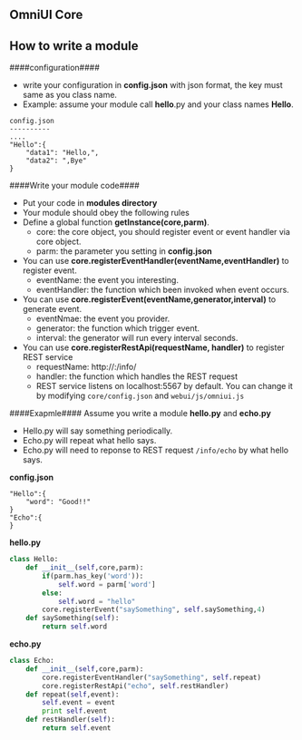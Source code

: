 OmniUI Core 
---------------






## How to write a module ##
####configuration####
- write your configuration in **config.json** with json format, the key must same as you class name.
- Example:  assume your module call **hello**.py and your class names **Hello**. 

```
config.json
----------
....
"Hello":{
    "data1": "Hello,",
    "data2": ",Bye"
}
```
####Write your module code####
- Put your code in **modules directory**
- Your module should obey the following rules
- Define a global function **getInstance(core,parm)**.
    * core: the core object, you should register event or event handler via core object.
    * parm: the parameter you setting in **config.json**
- You can use  **core.registerEventHandler(eventName,eventHandler)** to register event.
    * eventName: the event you interesting.
    * eventHandler: the function which been invoked when event occurs.
- You can use  **core.registerEvent(eventName,generator,interval)** to generate event.
    * eventNmae: the event you provider.
    * generator: the function which trigger event. 
    * interval: the generator will run every interval seconds.
- You can use **core.registerRestApi(requestName, handler)** to register REST service
    * requestName: http://<ip>:<port>/info/<requestName>
    * handler: the function which handles the REST request
    * REST service listens on localhost:5567 by default. You can change it by modifying `core/config.json` and `webui/js/omniui.js`

####Exapmle####
Assume you write a module **hello.py** and **echo.py**

- Hello.py will say something periodically.
- Echo.py will repeat what hello says.
- Echo.py will need to reponse to REST request `/info/echo` by what hello says.

**config.json**
```
"Hello":{
    "word": "Good!!"
}
"Echo":{
}
```


**hello.py**
``` python
class Hello:
    def __init__(self,core,parm):
        if(parm.has_key('word')):
            self.word = parm['word']
        else:
            self.word = "hello"
        core.registerEvent("saySomething", self.saySomething,4)
    def saySomething(self):
        return self.word
```


**echo.py**
``` python
class Echo:
    def __init__(self,core,parm):
        core.registerEventHandler("saySomething", self.repeat)
        core.registerRestApi("echo", self.restHandler)
    def repeat(self,event):
        self.event = event
        print self.event
    def restHandler(self):
        return self.event
```


